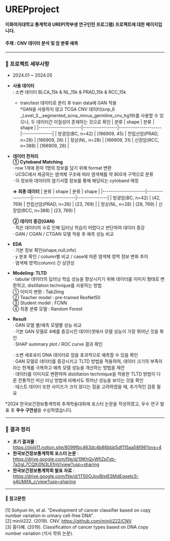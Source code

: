 # UREPproject
#### 이화여자대학교 통계학과 UREP(학부생 연구인턴 프로그램) 프로젝트에 대한 페이지입니다.
#### 주제 : CNV 데이터 분석 및 암 분류 예측
   

---
### 📑 프로젝트 세부사항
- 2024.01 ~ 2024.05  
- **사용 데이터**  
  : 소변 데이터 BLCA_15k & NL_15k & PRAD_15k & RCC_15k  
  - train/test 데이터로 분리 후 train data에 GAN 적용  
    *GAN을 사용하지 않고 TCGA CNV 데이터(snp_6 _Level_3__segmented_scna_minus_germline_cnv_hg19)를 사용할 수 있으나, 두 데이터간 이질성이 존재하는 것으로 확인
    | 분류                | shape           | 분류                | shape         |
    |---------------------|-----------------|---------------------|---------------|
    | 방광암(BC, n=42)    | (166909, 45)    | 전립선암(PRAD, n=26) | (166909, 26)  | 
    | 정상(NL, n=28)      | (166909, 31)    | 신장암(RCC, n=388)   | (166909, 26)  |   
   
    
- **데이터 전처리**  
  **① Cytoband Matching**  
  · row 1개에 환자 1명의 정보를 담기 위해 format 변환  
  · UCSC에서 제공하는 염색체 구조에 따라 염색체를 약 800개 구역으로 분류  
  · 이 정보와 데이터의 염기서열 정보를 통해 해당되는 cytoband 매칭  
      
  **⇒ 최종 데이터**
    | 분류                | shape           | 분류                | shape         |
    |---------------------|-----------------|---------------------|---------------|
    | 방광암(BC, n=42)    | (42, 769)    | 전립선암(PRAD, n=26) | (23, 769)  | 
    | 정상(NL, n=28)      | (28, 769)    | 신장암(RCC, n=388)   | (23, 769)  |   

    
  **② 데이터 증강(GAN)**  
  · 적은 데이터의 수로 인해 딥러닝 학습이 어렵다고 판단하여 데이터 증강  
  · GAN / CGAN / CTGAN 모델 적용 후 예측 성능 비교  
    
- **EDA**    
  · 기본 정보 확인(shape,null,info)  
  · y 분포 확인 / column별 비교 / case에 따른 염색체 영역 정보 변화 추이  
  · 염색체 영역(column) 간 상관성  
   
- **Modeling: TLTD**   
  · tabular 데이터의 딥러닝 학습 성능을 향상시키기 위해 데이터를 이미지 형태로 변환하고, distillation technique를 사용하는 방법  
  ① 이미지 변환 : Tab2Img  
  ② Teacher model : pre-trained ResNet50  
  ③ Student model : FCNN  
  ④ 최종 분류 모델 : Random Forest  
    
- **Result**    
  · GAN 모델 별/예측 모델별 성능 비교  
  · 기본 GAN 모델로 4배를 증강시킨 데이터셋에서 모델 성능이 가장 뛰어난 것을 확인  
  · SHAP summary plot / ROC curve 결과 확인  
    
  · 소변 세포유리 DNA 데이터로 암을 효과적으로 예측할 수 있음 확인  
  · GAN 모델로 데이터를 증강시키고 TLTD 방법을 적용하여, 데이터 크기의 부족이라는 한계를 극복하고 예측 모델 성능을 개선하는 방법을 제안  
  · 데이터를 이미지로 변환하여 distillation techinique을 적용한 TLTD 방법이 다른 전통적인 머신 러닝 방법에 비해서도 뛰어난 성능을 보이는 것을 확인  
  · 테스트 데이터 또한 사이즈가 크지 않다는 점을 고려하였을 때, 추가적인 검증 필요  
    
*2024 한국보건정보통계학회 추계학술대회에 포스터 논문을 작성하였고, 우수 연구 발표 후 **우수 구연상**을 수상하였습니다.  
    
---
   
### 📑 결과 정리
- **초기 결과물** : https://jiiiiiii11.notion.site/8099fbc463dc4b86bbb5df115aa58f98?pvs=4
- **한국보건정보통계학회 포스터 논문** : https://drive.google.com/file/d/19KhQyWfiZpTxb-7a2gL7CQXi0N3LEfnV/view?usp=sharing
- **한국보건정보통계학회 발표 자료** : https://drive.google.com/file/d/1T50OJpyBIstESMdEgqetcS-gAUMifA_c/view?usp=sharing
  
---
  
#### 📑 참고문헌
[1] Sohyun Im, et al. "Development of cancer classifier based on copy number variation in urinary cell-free DNA".  
[2] miniii222. (2019). CNV. https://github.com/miniii222/CNV  
[3] 홍다혜. (2019). Classification of cancer types based on DNA copy number variation (석사 학위 논문).   

